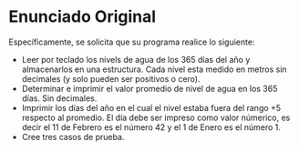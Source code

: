 # Enunciado Original

Específicamente, se solicita que su programa realice lo siguiente:

- Leer por teclado los nivels de agua de los 365 días del año y
  almacenarlos en una estructura. Cada nivel esta medido en metros
  sin decimales (y solo pueden ser positivos o cero).
- Determinar e imprimir el valor promedio de nivel de agua en los
  365 días. Sin decimales.
- Imprimir los días del año en el cual el nivel estaba fuera del
  rango +5 respecto al promedio. El día debe ser impreso como valor
  númerico, es decir el 11 de Febrero es el número 42 y el 1 de Enero
  es el número 1.
- Cree tres casos de prueba.
